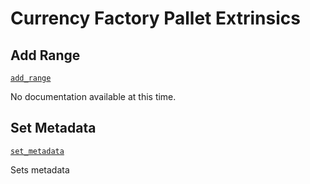 <!-- AUTOMATICALLY GENERATED -->
<!-- Generated at 2022-08-03T23:36:28.662253Z -->

# Currency Factory Pallet Extrinsics

## Add Range

[`add_range`](https://dali.devnets.composablefinance.ninja/doc/pallet_currency_factory/pallet/enum.Call.html#variant.add_range)

No documentation available at this time.

## Set Metadata

[`set_metadata`](https://dali.devnets.composablefinance.ninja/doc/pallet_currency_factory/pallet/enum.Call.html#variant.set_metadata)

Sets metadata
